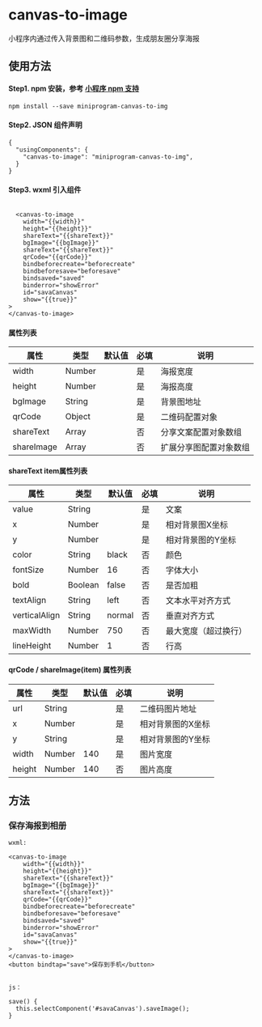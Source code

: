 # canvas-to-image


小程序内通过传入背景图和二维码参数，生成朋友圈分享海报


## 使用方法

#### Step1. npm 安装，参考 [小程序 npm 支持](https://developers.weixin.qq.com/miniprogram/dev/devtools/npm.html)

```
npm install --save miniprogram-canvas-to-img
```

#### Step2. JSON 组件声明

```
{
  "usingComponents": {
    "canvas-to-image": "miniprogram-canvas-to-img",
  }
}
```

#### Step3. wxml 引入组件

```

  <canvas-to-image 
    width="{{width}}"
    height="{{height}}"
    shareText="{{shareText}}"
    bgImage="{{bgImage}}" 
    shareText="{{shareText}}" 
    qrCode="{{qrCode}}"
    bindbeforecreate="beforecreate"
    bindbeforesave="beforesave" 
    bindsaved="saved"
    binderror="showError"
    id="savaCanvas"
    show="{{true}}" 
>
</canvas-to-image>

```

#### 属性列表

| 属性            | 类型    | 默认值  | 必填 | 说明                   |
| --------------- | ------- | ------- | ---- | ---------------------- |
| width           | Number  |         | 是  | 海报宽度           |
| height           | Number  |         | 是   | 海报高度           |
| bgImage           | String  |         | 是   | 背景图地址           |
| qrCode           | Object  |         | 是  | 二维码配置对象           |
| shareText           | Array  |         | 否   | 分享文案配置对象数组        |
| shareImage           | Array  |         | 否   | 扩展分享图配置对象数组           |


#### shareText  item属性列表

| 属性            | 类型    | 默认值  | 必填 | 说明                   |
| --------------- | ------- | ------- | ---- | ---------------------- |
| value           | String  |         | 是  | 文案           |
| x           | Number  |         | 是   | 相对背景图X坐标           |
| y           | Number  |         | 是   | 相对背景图的Y坐标      |
| color           | String  |      black   | 否  | 颜色           |
| fontSize           | Number  |      16   | 否   | 字体大小        |
| bold           | Boolean  |      false   | 否   | 是否加粗           |
| textAlign           | String  |     left    | 否   | 文本水平对齐方式          |
| verticalAlign           | String  |    normal     | 否   | 垂直对齐方式           |
| maxWidth           | Number  |      750   | 否   | 最大宽度（超过换行）           |
| lineHeight           | Number  |     1    | 否   | 行高           |


#### qrCode / shareImage(item) 属性列表

| 属性            | 类型    | 默认值  | 必填 | 说明                   |
| --------------- | ------- | ------- | ---- | ---------------------- |
| url           | String  |         | 是  | 二维码图片地址           |
| x          | Number  |         | 是   | 相对背景图的X坐标         |
| y           | String  |         | 是   | 相对背景图的Y坐标     |
| width           | Number  | 140        | 是  | 图片宽度           |
| height           | Number  |     140    | 否   | 图片高度        |



## 方法

### 保存海报到相册

```
wxml:

<canvas-to-image 
    width="{{width}}"
    height="{{height}}"
    shareText="{{shareText}}"
    bgImage="{{bgImage}}" 
    shareText="{{shareText}}" 
    qrCode="{{qrCode}}"
    bindbeforecreate="beforecreate"
    bindbeforesave="beforesave" 
    bindsaved="saved"
    binderror="showError"
    id="savaCanvas"
    show="{{true}}" 
>
</canvas-to-image>
<button bindtap="save">保存到手机</button>


js：

save() {
  this.selectComponent('#savaCanvas').saveImage();
}

```


